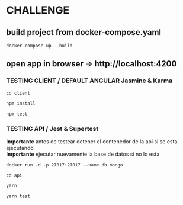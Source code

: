 # CHALLENGE  

## build project from docker-compose.yaml 
```
docker-compose up --build
```  
## open app in browser => http://localhost:4200


### TESTING CLIENT / DEFAULT ANGULAR Jasmine & Karma

```
cd client
```
```
npm install
```
```
npm test
```

### TESTING API / Jest & Supertest
**Importante** antes de testear detener el contenedor de la api si se esta ejecutando  
**Importante** ejecutar nuevamente la base de datos si no lo esta  

```
docker run -d -p 27017:27017 --name db mongo
```

```
cd api
```
```
yarn
```
```
yarn test
```
